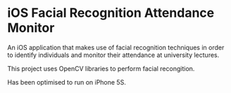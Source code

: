# iOS Facial Recognition Attendance Monitor

An iOS application that makes use of facial recognition techniques in order to identify individuals and monitor their attendance at university lectures.

This project uses OpenCV libraries to perform facial recongition.

Has been optimised to run on iPhone 5S.
